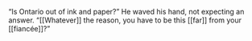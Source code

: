 “Is Ontario out of ink and paper?” He waved his hand, not expecting an answer. “[[Whatever]] the reason, you have to be this [[far]] from your [[fiancée]]?”